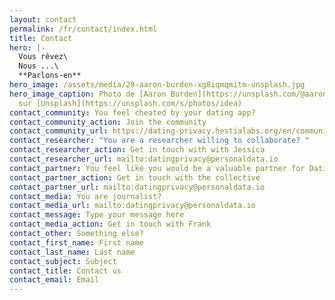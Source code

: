 ```yaml
---
layout: contact
permalink: /fr/contact/index.html
title: Contact
hero: |-
  Vous rêvez\
  Nous ...\
  **Parlons-en**
hero_image: /assets/media/29-aaron-burden-xg8iqmqmitm-unsplash.jpg
hero_image_caption: Photo de [Aaron Burden](https://unsplash.com/@aaronburden)
  sur [Unsplash](https://unsplash.com/s/photos/idea)
contact_community: You feel cheated by your dating app?
contact_community_action: Join the community
contact_community_url: https://dating-privacy.hestialabs.org/en/community/
contact_researcher: "You are a researcher willing to collaborate? "
contact_researcher_action: Get in touch with with Jessica
contact_researcher_url: mailto:datingprivacy@personaldata.io
contact_partner: You feel like you would be a valuable partner for Dating Privacy?
contact_partner_action: Get in touch with the collective
contact_partner_url: mailto:datingprivacy@personaldata.io
contact_media: You are journalist?
contact_media_url: mailto:datingprivacy@personaldata.io
contact_message: Type your message here
contact_media_action: Get in touch with Frank
contact_other: Something else?
contact_first_name: First name
contact_last_name: Last name
contact_subject: Subject
contact_title: Contact us
contact_email: Email
---
```

